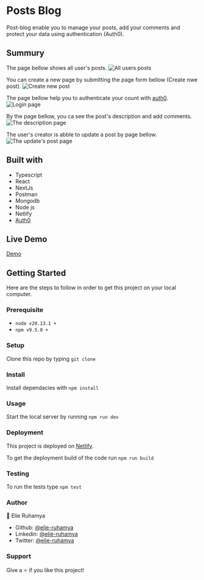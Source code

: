 
# Posts Blog

Post-blog enable you to manage your posts, add your comments and protect your data using authentication (Auth0).

## Summury

The page bellow shows all user's posts.
![All users posts](https://github.com/ElieRu/posts-blog/blob/main/app-img/all-posts.png)

You can create a new page by submitting the page form bellow (Create nwe post).
![Create new post](https://github.com/ElieRu/posts-blog/blob/main/app-img/Screenshot%202024-12-26%20215119.png)

The page bellow help you to authenticate your count with [auth0](https://auth0.com/docs).
![Login page](https://github.com/ElieRu/posts-blog/blob/main/app-img/login.png)

By the page bellow, you ca see the post's description and add comments.
![The description page](https://github.com/ElieRu/posts-blog/blob/main/app-img/post-description.png)

The user's creator is abble to update a post by page bellow.
![The update's post page](https://github.com/ElieRu/posts-blog/blob/main/app-img/update.png)

## Built with

- Typescript
- React
- NextJs
- Postman
- Mongodb
- Node js
- Netlify
- [Auth0](https://auth0.com/docs)

## Live Demo

[Demo](https://splendid-fenglisu-7011a3.netlify.app/)

## Getting Started

Here are the steps to follow in order to get this project on your local computer.

### Prerequisite

- `node v20.13.1 +`
- `npm v9.5.0 +`

### Setup

Clone this repo by typing `git clone`

### Install

Install dependacies with `npm install`

### Usage

Start the local server by running `npm run dev`

### Deployment

This project is deployed on [Netlify](https://app.netlify.com/).

To get the deployment build of the code run `npm run build`

### Testing

To run the tests type `npm test`

### Author

👤 Elie Ruhamya

- Github: [@elie-ruhamya](https://github.com/ElieRu)
- Linkedin: [@elie-ruhamya](https://www.linkedin.com/in/elie-ruhamya-996826285)
- Twitter: [@elie-ruhamya](https://twitter.com/RuhamyaElie)

### Support

Give a ⭐️ if you like this project!




